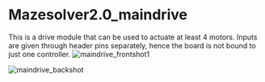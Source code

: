 # Mazesolver2.0_maindrive
This is a drive module that can be used to actuate at least 4 motors. Inputs are given through header pins separately, hence the board is not bound to just one controller. 
![maindrive_frontshot1](https://github.com/NikhilMotagi/Mazesolver2.0_maindrive/assets/108187933/7b12cc41-463e-4911-b354-b6c57b54b637)

![maindrive_backshot](https://github.com/NikhilMotagi/Mazesolver2.0_maindrive/assets/108187933/eee9e504-84ea-4696-a7fc-d4b9fe84a29d)
